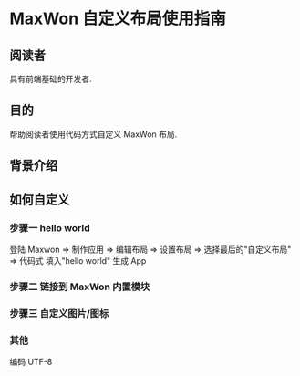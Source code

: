 # MaxWon 自定义布局使用指南
## 阅读者
具有前端基础的开发者.

## 目的
帮助阅读者使用代码方式自定义 MaxWon 布局.

## 背景介绍


## 如何自定义 
### 步骤一  hello world
登陆 Maxwon => 制作应用 => 编辑布局 => 设置布局 => 选择最后的"自定义布局" => 代码式
填入"hello world"
生成 App

### 步骤二  链接到 MaxWon 内置模块


### 步骤三  自定义图片/图标


### 其他
编码 UTF-8

